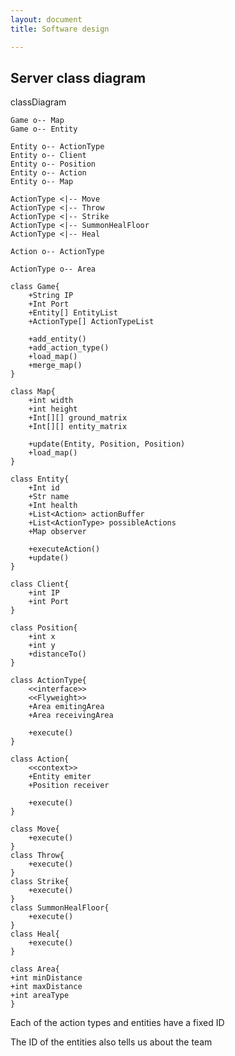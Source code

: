```yaml
---
layout: document
title: Software design

---
```


## Server class diagram

<div class="mermaid">
    
classDiagram

    Game o-- Map
    Game o-- Entity

    Entity o-- ActionType
    Entity o-- Client
    Entity o-- Position
    Entity o-- Action
    Entity o-- Map

    ActionType <|-- Move
    ActionType <|-- Throw
    ActionType <|-- Strike
    ActionType <|-- SummonHealFloor
    ActionType <|-- Heal

    Action o-- ActionType

    ActionType o-- Area

    class Game{
        +String IP
        +Int Port 
        +Entity[] EntityList
        +ActionType[] ActionTypeList
        
        +add_entity()
        +add_action_type()
        +load_map()
        +merge_map()
    }

    class Map{
        +int width
        +int height
        +Int[][] ground_matrix
        +Int[][] entity_matrix
        
        +update(Entity, Position, Position)
        +load_map()
    }

    class Entity{
    	+Int id
        +Str name
        +Int health     
        +List<Action> actionBuffer 
        +List<ActionType> possibleActions
        +Map observer

    	+executeAction()
    	+update()
    }

    class Client{
        +int IP
        +int Port
    }

    class Position{
        +int x
        +int y
        +distanceTo()
    }

    class ActionType{
    	<<interface>>
    	<<Flyweight>>
        +Area emitingArea
        +Area receivingArea

        +execute()
    }

    class Action{
    	<<context>>
        +Entity emiter
        +Position receiver

        +execute()
    }

    class Move{
        +execute()
    }
    class Throw{
        +execute()
    }
    class Strike{
        +execute()
    }
    class SummonHealFloor{
        +execute()
    }
    class Heal{
        +execute()
    }

    class Area{
    +int minDistance
    +int maxDistance
    +int areaType
    }
</div>

Each of the action types and entities have a fixed ID

The ID of the entities also tells us about the team